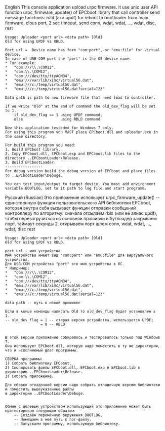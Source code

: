 ﻿English
	This console application upload urpc firmware.
	It use unic user API function urpc_firmware_update() of EPCboot library that call controller send message functions:
	rdld (aka updf) for reboot to bootloader from main firmware,
	clous port, 2 sec timeout,
	send  conn, wdat, wdat, ..., wdat, disc,
	rest 

	Usage: Uploader <port url> <data path> [Old]
	Old for using UPDF vs RBLD.

	Port url = 	Device name has form "com:port", or "emu:file" for virtual device.
	In case of USB-COM port the "port" is the OS device name.
	* For example:
	*   "com:///\\.\COM12",
	*   "com:\\.\COM12",
	*   "com:///dev/tty/ttyACM34",
	*   "emu:///var/lib/ximc/virtual56.dat",
	*   "emu:///c:/temp/virtual56.dat",
	*   "emu:///c:/temp/virtual56.dat?serial=123"

	Data path is path to new firmware file that need load to controller.

	If we write "Old" at the end of command the old_dev_flag will be set to 1.
		if old_dev_flag == 1 using UPDF command,
		else                 using RBLD command

	Now this application testeded for Windows 7 only. 
	For using this program you MAST place EPCboot.dll and uploader.exe in the same directory.

	For build this program you need:
	1. Build EPCboot library.
	2. Copy EPCboot.dll, EPCboot.exp and EPCboot.lib files to the directory ..EPCbootLoader\Release.
	3. Build EPCbootLoader.
	-----------------
	For debug version build the debug version of EPCboot and place files to ..EPCbootLoader\Debuge.

	You can test input/output to target device. You mast add environment variable BOOTLOG, set to it path to log file and start programm.



Русский (Russian)
    Это приложение использует urpc_firmware_update() -- единственную функция пользовательского API библиотеки EPCboot, 
	которая внутри себя вызывает функции отправки сообщений контроллеру по алгоритму:
	сначала отсылаем rbld (или её алиас updf), чтобы перезагрузиться из основной прошивки в бутлоадер
	закрываем порт, таймаут секунды 2, открываем порт
	шлем conn, wdat, wdat, ..., wdat, disc
	rest

	Usage: Uploader <port url> <data path> [Old]
	Old for using UPDF vs RBLD.

	port url - имя устройства
	Имя устройства имеет вид "com:port" или "emu:file" для виртуального устройства.
	Для USB-COM устройства "port" это имя устройства в ОС.
	* Например:
	*   "com:///\\.\COM12",
	*   "com:\\.\COM12",
	*   "com:///dev/tty/ttyACM34",
	*   "emu:///var/lib/ximc/virtual56.dat",
	*   "emu:///c:/temp/virtual56.dat",
	*   "emu:///c:/temp/virtual56.dat?serial=123"

	data path -- путь к новой прошивке
	
	Если в конце команды написать Old то old_dev_flag будет установлен в 1.
	-- old_dev_flag = 1 -- старая версия устройства, используется UPDF; 
	                = 0 -- RBLD


	В этой версии приложение собиралось и тестировалось только под Windows 7.
	Она использует EPCboot.dll, которую надо поместить в ту же директорию, что и исполняемый флаг программы.

	СБОРКА программы:
	1) Собрать библиотеку EPCboot.
	2) Скопировать файлы EPCboot.dll, EPCboot.exp и EPCboot.lib в директорию ..EPCbootLoader\Release.
	3) Собрать приложение.

	Для сборки отладочной версии надо собрать отладочную версию библиотеки и поместить вышеуказанные файлы 
	в директорию ..EPCbootLoader\Debuge.


	Обмен с целевым устройством использующий это приложение может быть протестирован следующим образом:
		-- Создаём переменную окружения BOOTLOG,
		-- Помещаем в неё путь к лог-файлу,
		-- Запускаем программу, использующую библиотеку.


